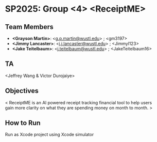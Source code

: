 # SP2025: Group &lt;4&gt; &lt;ReceiptME&gt;

## Team Members
- **&lt;Grayson Martin&gt;**: &lt;g.p.martin@wustl.edu&gt; ; &lt;gm3197&gt;
- **&lt;Jimmy Lancaster&gt;**: &lt;j.j.lancaster@wustl.edu&gt; ; &lt;Jimmyl123&gt;
- **&lt;Jake Teitelbaum&gt;**: &lt;j.teitelbaum@wustl.edu&gt; ; &lt;JakeTeitelbaum16&gt;

## TA
&lt;Jeffrey Wang & Victor Durojaiye&gt;

## Objectives
&lt; ReceiptME is an AI powered receipt tracking financial tool to help users gain more clarity on what they are spending money on month to month. &gt;

## How to Run
Run as Xcode project using Xcode simulator
